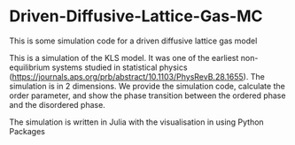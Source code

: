 # Driven-Diffusive-Lattice-Gas-MC
This is some simulation code for a driven diffusive lattice gas model

This is a simulation of the KLS model. It was one of the earliest non-equilibrium systems studied in statistical physics (https://journals.aps.org/prb/abstract/10.1103/PhysRevB.28.1655).  The simulation is in 2 dimensions.  We provide the simulation code, calculate the order parameter, and show the phase transition between the ordered phase and the disordered phase.

The simulation is written in Julia with the visualisation in using Python Packages

